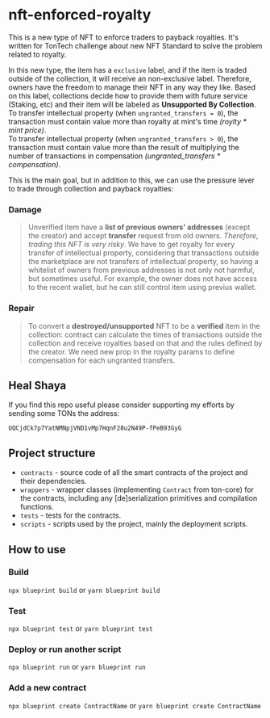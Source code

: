 # nft-enforced-royalty

This is a new type of NFT to enforce traders to payback royalties. It's written for TonTech challenge about new NFT Standard to solve the problem related to royalty.

In this new type, the item has a `exclusive` label, and if the item is traded outside of the collection, it will receive an non-exclusive label. Therefore, owners have the freedom to manage their NFT in any way they like. Based on this label, collections decide how to provide them with future service (Staking, etc) and their item will be labeled as **Unsupported By Collection**.<br/>
To transfer intellectual property (when `ungranted_transfers = 0`), the transaction must contain value more than royalty at mint's time *(roylty * mint price)*. <br/>
To transfer intellectual property (when `ungranted_transfers > 0`), the transaction must contain value more than the result of multiplying the number of transactions in compensation *(ungranted_transfers * compensation)*.


This is the main goal, but in addition to this, we can use the pressure lever to trade through collection and payback royalties:

### Damage
> Unverified item have a **list of previous owners' addresses** (except the creator) and accept **transfer** request from old owners. *Therefore, trading this NFT is very risky*.
We have to get royalty for every transfer of intellectual property, considering that transactions outside the marketplace are not transfers of intellectual property, so having a whitelist of owners from previous addresses is not only not harmful, but sometimes useful. For example, the owner does not have access to the recent wallet, but he can still control item using previus wallet.

### Repair
> To convert a **destroyed/unsupported** NFT to be a **verified** item in the collection: contract can calculate the times of transactions outside the collection and receive royalties based on that and the rules defined by the creator. We need new prop in the royalty params to define compensation for each ungranted transfers. 

## Heal Shaya
If you find this repo useful please consider supporting my efforts by sending some TONs the address:

```
UQCjdCk7p7YatNMNpjVND1vMp7HqnF28u2N49P-fPeB93GyG
```

## Project structure

-   `contracts` - source code of all the smart contracts of the project and their dependencies.
-   `wrappers` - wrapper classes (implementing `Contract` from ton-core) for the contracts, including any [de]serialization primitives and compilation functions.
-   `tests` - tests for the contracts.
-   `scripts` - scripts used by the project, mainly the deployment scripts.

## How to use

### Build

`npx blueprint build` or `yarn blueprint build`

### Test

`npx blueprint test` or `yarn blueprint test`

### Deploy or run another script

`npx blueprint run` or `yarn blueprint run`

### Add a new contract

`npx blueprint create ContractName` or `yarn blueprint create ContractName`
